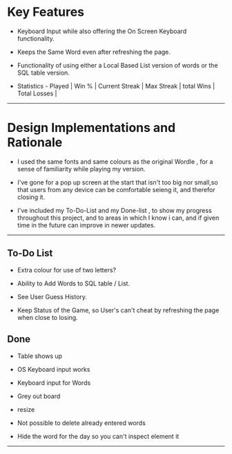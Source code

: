 
# Key Features

* Keyboard Input while also offering the On Screen Keyboard functionality.

* Keeps the Same Word even after refreshing the page.

* Functionality of using either a Local Based List version of words or the SQL table version.

* Statistics  - Played | Win % | Current Streak | Max Streak | total Wins | Total Losses |

---

# Design Implementations and Rationale

* I used the same fonts and same colours as the original Wordle , for a sense of familiarity while playing my version.

* I've gone for a pop up screen at the start that isn't too big nor small,so that users from any device can be comfortable seieng it, and therefor closing it.

* I've included my To-Do-List and my Done-list , to show my progress throughout this project, and to areas in which I know i can, and if given time in the future can improve in newer updates.

---

## To-Do List

* Extra colour for use of two letters?

* Ability to Add Words to SQL table / List.

* See User Guess History.

* Keep Status of the Game, so User's can't cheat by refreshing the page when close to losing.

## Done

* Table shows up

* OS Keyboard input works

* Keyboard input for Words

* Grey out board

* resize

* Not possible to delete already entered words

* Hide the word for the day so you can't inspect element it

---
